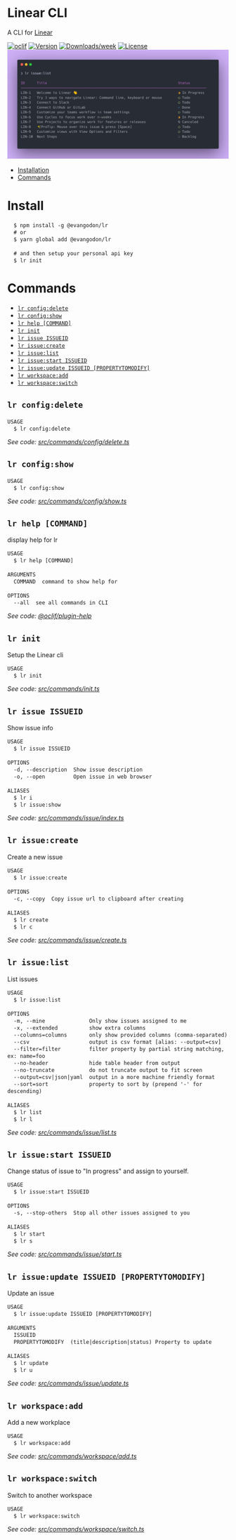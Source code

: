 # Linear CLI

A CLI for [Linear](https://linear.app/)

[![oclif](https://img.shields.io/badge/cli-oclif-brightgreen.svg)](https://oclif.io)
[![Version](https://img.shields.io/npm/v/@evangodon/lr.svg)](https://npmjs.org/package/@evangodon/lr)
[![Downloads/week](https://img.shields.io/npm/dw/@evangodon/lr.svg)](https://npmjs.org/package/@evangodon/lr)
[![License](https://img.shields.io/npm/l/linear-cli.svg)](https://github.com/egodon/linear-cli/blob/master/package.json)
![screenshot of linear list](src/assets/readme-banner.png)

<!-- toc -->

- [Installation](#installation)
- [Commands](#commands)
  <!-- tocstop -->

# Install

```
  $ npm install -g @evangodon/lr
  # or
  $ yarn global add @evangodon/lr

  # and then setup your personal api key
  $ lr init
```

# Commands

<!-- commands -->

- [`lr config:delete`](#lr-configdelete)
- [`lr config:show`](#lr-configshow)
- [`lr help [COMMAND]`](#lr-help-command)
- [`lr init`](#lr-init)
- [`lr issue ISSUEID`](#lr-issue-issueid)
- [`lr issue:create`](#lr-issuecreate)
- [`lr issue:list`](#lr-issuelist)
- [`lr issue:start ISSUEID`](#lr-issuestart-issueid)
- [`lr issue:update ISSUEID [PROPERTYTOMODIFY]`](#lr-issueupdate-issueid-propertytomodify)
- [`lr workspace:add`](#lr-workspaceadd)
- [`lr workspace:switch`](#lr-workspaceswitch)

## `lr config:delete`

```
USAGE
  $ lr config:delete
```

_See code: [src/commands/config/delete.ts](https://github.com/evangodon/linear-cli/blob/v0.7.0/src/commands/config/delete.ts)_

## `lr config:show`

```
USAGE
  $ lr config:show
```

_See code: [src/commands/config/show.ts](https://github.com/evangodon/linear-cli/blob/v0.7.0/src/commands/config/show.ts)_

## `lr help [COMMAND]`

display help for lr

```
USAGE
  $ lr help [COMMAND]

ARGUMENTS
  COMMAND  command to show help for

OPTIONS
  --all  see all commands in CLI
```

_See code: [@oclif/plugin-help](https://github.com/oclif/plugin-help/blob/v3.2.2/src/commands/help.ts)_

## `lr init`

Setup the Linear cli

```
USAGE
  $ lr init
```

_See code: [src/commands/init.ts](https://github.com/evangodon/linear-cli/blob/v0.7.0/src/commands/init.ts)_

## `lr issue ISSUEID`

Show issue info

```
USAGE
  $ lr issue ISSUEID

OPTIONS
  -d, --description  Show issue description
  -o, --open         Open issue in web browser

ALIASES
  $ lr i
  $ lr issue:show
```

_See code: [src/commands/issue/index.ts](https://github.com/evangodon/linear-cli/blob/v0.7.0/src/commands/issue/index.ts)_

## `lr issue:create`

Create a new issue

```
USAGE
  $ lr issue:create

OPTIONS
  -c, --copy  Copy issue url to clipboard after creating

ALIASES
  $ lr create
  $ lr c
```

_See code: [src/commands/issue/create.ts](https://github.com/evangodon/linear-cli/blob/v0.7.0/src/commands/issue/create.ts)_

## `lr issue:list`

List issues

```
USAGE
  $ lr issue:list

OPTIONS
  -m, --mine              Only show issues assigned to me
  -x, --extended          show extra columns
  --columns=columns       only show provided columns (comma-separated)
  --csv                   output is csv format [alias: --output=csv]
  --filter=filter         filter property by partial string matching, ex: name=foo
  --no-header             hide table header from output
  --no-truncate           do not truncate output to fit screen
  --output=csv|json|yaml  output in a more machine friendly format
  --sort=sort             property to sort by (prepend '-' for descending)

ALIASES
  $ lr list
  $ lr l
```

_See code: [src/commands/issue/list.ts](https://github.com/evangodon/linear-cli/blob/v0.7.0/src/commands/issue/list.ts)_

## `lr issue:start ISSUEID`

Change status of issue to "In progress" and assign to yourself.

```
USAGE
  $ lr issue:start ISSUEID

OPTIONS
  -s, --stop-others  Stop all other issues assigned to you

ALIASES
  $ lr start
  $ lr s
```

_See code: [src/commands/issue/start.ts](https://github.com/evangodon/linear-cli/blob/v0.7.0/src/commands/issue/start.ts)_

## `lr issue:update ISSUEID [PROPERTYTOMODIFY]`

Update an issue

```
USAGE
  $ lr issue:update ISSUEID [PROPERTYTOMODIFY]

ARGUMENTS
  ISSUEID
  PROPERTYTOMODIFY  (title|description|status) Property to update

ALIASES
  $ lr update
  $ lr u
```

_See code: [src/commands/issue/update.ts](https://github.com/evangodon/linear-cli/blob/v0.7.0/src/commands/issue/update.ts)_

## `lr workspace:add`

Add a new workplace

```
USAGE
  $ lr workspace:add
```

_See code: [src/commands/workspace/add.ts](https://github.com/evangodon/linear-cli/blob/v0.7.0/src/commands/workspace/add.ts)_

## `lr workspace:switch`

Switch to another workspace

```
USAGE
  $ lr workspace:switch
```

_See code: [src/commands/workspace/switch.ts](https://github.com/evangodon/linear-cli/blob/v0.7.0/src/commands/workspace/switch.ts)_

<!-- commandsstop -->
